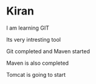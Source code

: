 # Kiran

I am learning GIT

Its very intresting tool

Git completed and Maven started

Maven is also completed

Tomcat is going to start
